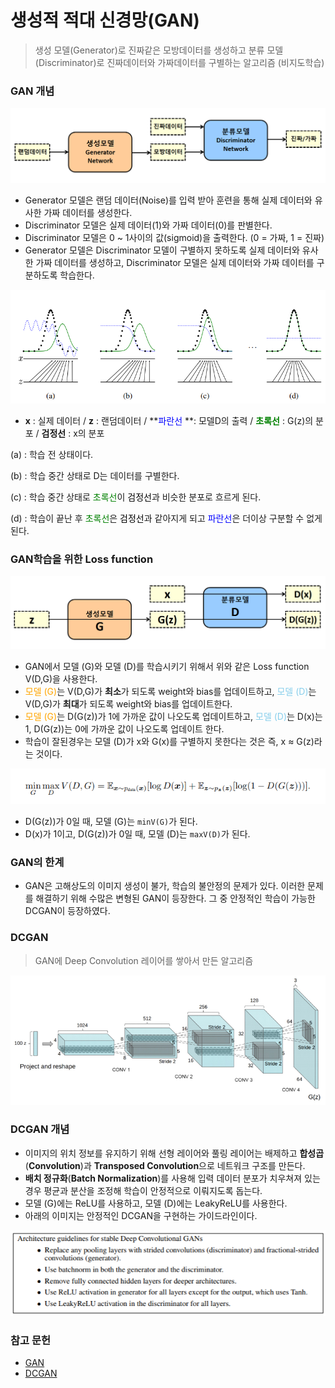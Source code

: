 # 생성적 적대 신경망(GAN)

>생성 모델(Generator)로 진짜같은 모방데이터를 생성하고 분류 모델(Discriminator)로 진짜데이터와 가짜데이터를 구별하는 알고리즘 (비지도학습)



### GAN 개념

![GAN모델그림](../markdown-images/GAN%EB%AA%A8%EB%8D%B8%EA%B7%B8%EB%A6%BC.png)

* Generator 모델은 랜덤 데이터(Noise)를 입력 받아 훈련을 통해 실제 데이터와 유사한 가짜 데이터를 생성한다.
*  Discriminator 모델은 실제 데이터(1)와 가짜 데이터(0)를 판별한다.
* Discriminator 모델은 0 ~ 1사이의 값(sigmoid)을 출력한다. (0 = 가짜, 1 = 진짜)
* Generator 모델은 Discriminator 모델이 구별하지 못하도록 실제 데이터와 유사한 가짜 데이터를 생성하고, Discriminator 모델은 실제 데이터와 가짜 데이터를 구분하도록 학습한다.

![gan설명](../markdown-images/gan%EC%84%A4%EB%AA%85.png)

* **x** : 실제 데이터 / **z** : 랜덤데이터 / **<span style="color:blue">파란선</span> **: 모델D의 출력 / **<span style="color:green">초록선</span>** : G(z)의 분포 /  **검정선** : x의 분포

(a) : 학습 전 상태이다.

(b) : 학습 중간 상태로 D는 데이터를 구별한다.

(c) : 학습 중간 상태로 <span style="color:green">초록선</span>이 <span style="color:black">검정선</span>과 비슷한 분포로 흐르게 된다.

(d) : 학습이 끝난 후 <span style="color:green">초록선</span>은 <span style="color:black">검정선</span>과 같아지게 되고 <span style="color:blue">파란선</span>은 더이상 구분할 수 없게 된다.



### GAN학습을 위한 Loss function

![GAN모델설명](../markdown-images/GAN%EB%AA%A8%EB%8D%B8%EC%84%A4%EB%AA%85.png)

* GAN에서 모델 (G)와 모델 (D)를 학습시키기 위해서 위와 같은 Loss function V(D,G)을 사용한다.
*  <span style="color:orange">모델 (G)</span>는 V(D,G)가 **최소**가 되도록 weight와 bias를 업데이트하고, <span style="color:skyblue">모델 (D)</span>는 V(D,G)가 **최대**가 되도록 weight와 bias를 업데이트한다.
* <span style="color:orange">모델 (G)</span>는 D(G(z))가 1에 가까운 값이 나오도록 업데이트하고, <span style="color:skyblue">모델 (D)</span>는 D(x)는 1, D(G(z))는 0에 가까운 값이 나오도록 업데이트 한다.
* 학습이 잘된경우는 모델 (D)가 x와 G(x)를 구별하지 못한다는 것은 즉, x ≈ G(z)라는 것이다.

![gan_loss](../markdown-images/gan_loss.png)

* D(G(z))가 0일 때, 모델 (G)는 `minV(G)`가 된다.  
* D(x)가 1이고, D(G(z))가 0일 때, 모델 (D)는 `maxV(D)`가 된다.

### GAN의 한계

* GAN은 고해상도의 이미지 생성이 불가, 학습의 불안정의 문제가 있다. 이러한 문제를 해결하기 위해 수많은 변형된 GAN이 등장한다. 그 중 안정적인 학습이 가능한 DCGAN이 등장하였다.

### DCGAN

> GAN에 Deep Convolution 레이어를 쌓아서 만든 알고리즘

![DCGAN](../markdown-images/DCGAN-1594772153353.png)

### DCGAN 개념

* 이미지의 위치 정보를 유지하기 위해 선형 레이어와 풀링 레이어는 배제하고 **합성곱**(**Convolution**)과 **Transposed Convolution**으로 네트워크 구조를 만든다.
* **배치 정규화**(**Batch Normalization**)를 사용해 입력 데이터 분포가 치우쳐져 있는 경우 평균과 분산을 조정해 학습이 안정적으로 이뤄지도록 돕는다.
* 모델 (G)에는 ReLU를 사용하고, 모델 (D)에는 LeakyReLU를 사용한다. 
* 아래의 이미지는 안정적인 DCGAN을 구현하는 가이드라인이다.

![DCGAN_guideline](../markdown-images/DCGAN_guideline-1594772165431.PNG)

### 참고 문헌

* [GAN](https://arxiv.org/abs/1406.2661)
* [DCGAN](https://arxiv.org/abs/1511.06434)









